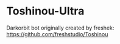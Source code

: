 # Toshinou-Ultra
Darkorbit bot originally created by freshek: https://github.com/freshstudio/Toshinou 
